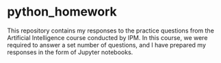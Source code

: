 # python_homework
This repository contains my responses to the practice questions from the Artificial Intelligence course conducted by IPM. In this course, we were required to answer a set number of questions, and I have prepared my responses in the form of Jupyter notebooks.
